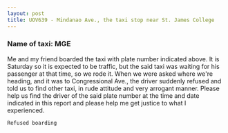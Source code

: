 ```yaml
---
layout: post
title: UOV639 - Mindanao Ave., the taxi stop near St. James College
---
```


### Name of taxi: MGE

Me and my friend boarded the taxi with plate number indicated above. It is Saturday so it is expected to be traffic, but the said taxi was waiting for his passenger at that time, so we rode it. When we were asked where we're heading, and it was to Congressional Ave., the driver suddenly refused and told us to find other taxi, in rude attitude and very arrogant manner. Please help us find the driver of the said plate number at the time and date indicated in this report and please help me get justice to what I experienced.

```Refused boarding```
